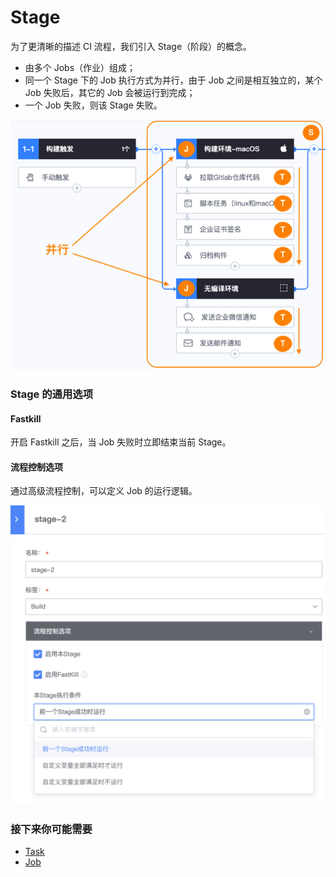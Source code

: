 # Stage

为了更清晰的描述 CI 流程，我们引入 Stage（阶段）的概念。

* 由多个 Jobs（作业）组成；
* 同一个 Stage 下的 Job 执行方式为并行，由于 Job 之间是相互独立的，某个 Job 失败后，其它的 Job 会被运行到完成；
* 一个 Job 失败，则该 Stage 失败。

![](../../.gitbook/assets/image%20%2814%29.png)

### Stage 的通用选项 <a id="Stage &#x7684;&#x901A;&#x7528;&#x9009;&#x9879;"></a>

#### Fastkill <a id="Fastkill"></a>

开启 Fastkill 之后，当 Job 失败时立即结束当前 Stage。

#### 流程控制选项 <a id="&#x6D41;&#x7A0B;&#x63A7;&#x5236;&#x9009;&#x9879;"></a>

通过高级流程控制，可以定义 Job 的运行逻辑。

![](../../.gitbook/assets/image%20%2823%29.png)

### 接下来你可能需要 <a id="&#x63A5;&#x4E0B;&#x6765;&#x4F60;&#x53EF;&#x80FD;&#x9700;&#x8981;"></a>

* [Task](task.md)
* [Job](job.md)

